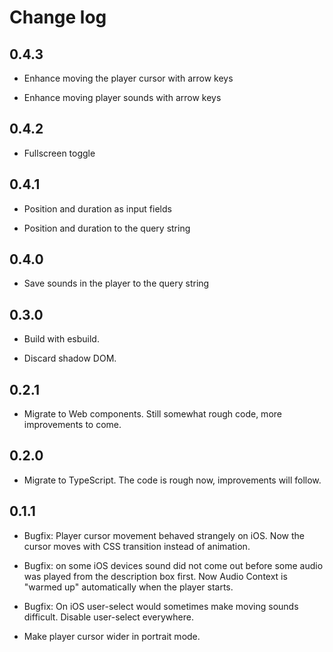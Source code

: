 # Change log

## 0.4.3

- Enhance moving the player cursor with arrow keys

- Enhance moving player sounds with arrow keys

## 0.4.2

- Fullscreen toggle

## 0.4.1

- Position and duration as input fields

- Position and duration to the query string

## 0.4.0

- Save sounds in the player to the query string

## 0.3.0

- Build with esbuild.

- Discard shadow DOM.

## 0.2.1

- Migrate to Web components.  Still somewhat rough code, more
  improvements to come.

## 0.2.0

- Migrate to TypeScript.  The code is rough now, improvements will
  follow.

## 0.1.1

- Bugfix: Player cursor movement behaved strangely on iOS. Now the
  cursor moves with CSS transition instead of animation.

- Bugfix: on some iOS devices sound did not come out before some audio
  was played from the description box first. Now Audio Context is
  "warmed up" automatically when the player starts.

- Bugfix: On iOS user-select would sometimes make moving sounds
  difficult. Disable user-select everywhere.

- Make player cursor wider in portrait mode.

